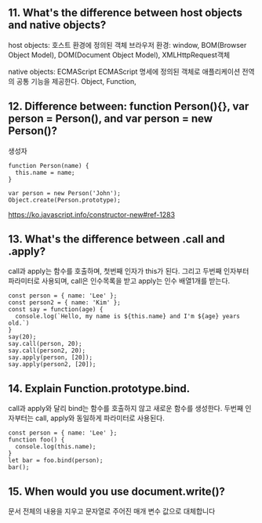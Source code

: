 ## 11. What's the difference between host objects and native objects?

host objects: 호스트 환경에 정의된 객체
브라우저 환경: window, BOM(Browser Object Model), DOM(Document Object Model), XMLHttpRequest객체

native objects: ECMAScript ECMAScript 명세에 정의된 객체로 애플리케이션 전역의 공통 기능을 제공한다.
Object, Function,

## 12. Difference between: function Person(){}, var person = Person(), and var person = new Person()?

생성자

```
function Person(name) {
  this.name = name;
}

var person = new Person('John');
Object.create(Person.prototype);
```

https://ko.javascript.info/constructor-new#ref-1283

## 13. What's the difference between .call and .apply?

call과 apply는 함수를 호출하며, 첫번째 인자가 this가 된다.
그리고 두번째 인자부터 파라미터로 사용되며, call은 인수목록을 받고 apply는 인수 배열1개를 받는다.

```
const person = { name: 'Lee' };
const person2 = { name: 'Kim' };
const say = function(age) {
  console.log(`Hello, my name is ${this.name} and I'm ${age} years old.`)
}
say(20);
say.call(person, 20);
say.call(person2, 20);
say.apply(person, [20]);
say.apply(person2, [20]);
```

## 14. Explain Function.prototype.bind.

call과 apply와 달리 bind는 함수를 호출하지 않고 새로운 함수를 생성한다.
두번째 인자부터는 call, apply와 동일하게 파라미터로 사용된다.

```
const person = { name: 'Lee' };
function foo() {
  console.log(this.name);
}
let bar = foo.bind(person);
bar();
```

## 15. When would you use document.write()?

문서 전체의 내용을 지우고 문자열로 주어진 매개 변수 값으로 대체합니다

